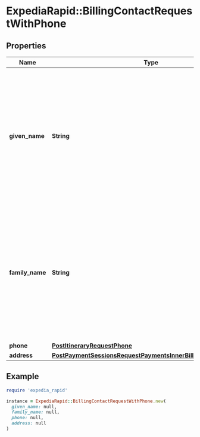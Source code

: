 # ExpediaRapid::BillingContactRequestWithPhone

## Properties

| Name | Type | Description | Notes |
| ---- | ---- | ----------- | ----- |
| **given_name** | **String** | First/given name of the payment type account holder. Max 60 characters. Special characters (\&quot;&lt;\&quot;, \&quot;&gt;\&quot;, \&quot;(\&quot;, \&quot;)\&quot;, and \&quot;&amp;\&quot;) entered in this field will be re-encoded. |  |
| **family_name** | **String** | Last/family name of the payment type account holder. Max 60 characters. Special characters (\&quot;&lt;\&quot;, \&quot;&gt;\&quot;, \&quot;(\&quot;, \&quot;)\&quot;, and \&quot;&amp;\&quot;) entered in this field will be re-encoded. |  |
| **phone** | [**PostItineraryRequestPhone**](PostItineraryRequestPhone.md) |  | [optional] |
| **address** | [**PostPaymentSessionsRequestPaymentsInnerBillingContactAddress**](PostPaymentSessionsRequestPaymentsInnerBillingContactAddress.md) |  |  |

## Example

```ruby
require 'expedia_rapid'

instance = ExpediaRapid::BillingContactRequestWithPhone.new(
  given_name: null,
  family_name: null,
  phone: null,
  address: null
)
```

